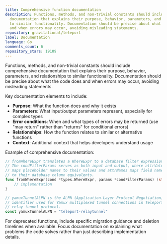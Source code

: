 ```yaml
---
title: Comprehensive function documentation
description: Functions, methods, and non-trivial constants should include comprehensive
  documentation that explains their purpose, behavior, parameters, and relationships
  to similar functionality. Documentation should be precise about what the code does
  and when errors may occur, avoiding misleading statements.
repository: gravitational/teleport
label: Documentation
language: Go
comments_count: 6
repository_stars: 19109
---
```


Functions, methods, and non-trivial constants should include comprehensive documentation that explains their purpose, behavior, parameters, and relationships to similar functionality. Documentation should be precise about what the code does and when errors may occur, avoiding misleading statements.

Key documentation elements to include:
- **Purpose**: What the function does and why it exists
- **Parameters**: What input/output parameters represent, especially for complex types
- **Error conditions**: When and what types of errors may be returned (use "may return" rather than "returns" for conditional errors)
- **Relationships**: How the function relates to similar or alternative functions
- **Context**: Additional context that helps developers understand usage

Example of comprehensive documentation:
```go
// fromWhereExpr translates a WhereExpr to a database filter expression.
// The condFilterParams serves as both input and output, where attrValues 
// maps placeholder names to their values and attrNames maps field names 
// to their database column equivalents.
func fromWhereExpr(cond *types.WhereExpr, params *condFilterParams) (string, error) {
    // implementation
}

// yamuxTunnelALPN is the ALPN (Application-Layer Protocol Negotiation) 
// identifier used for Yamux multiplexed tunnel connections in Teleport's 
// relay tunnel protocol.
const yamuxTunnelALPN = "teleport-relaytunnel"
```

For deprecated functions, include specific migration guidance and deletion timelines when available. Focus documentation on explaining what problems the code solves rather than just describing implementation details.